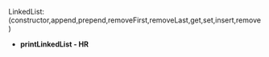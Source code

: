 LinkedList:(constructor,append,prepend,removeFirst,removeLast,get,set,insert,remove)
- **printLinkedList - HR**